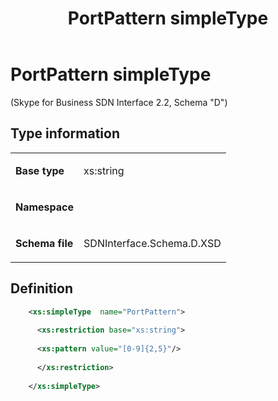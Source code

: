﻿---
title: PortPattern simpleType
description: Describes the Schema D iteration of the PortPattern simpleType and provides the type's definition, base type, namespace, and schema file.
TOCTitle: PortPattern simpleType
ms:assetid: 48777069-7002-0023-cc09-98381b13305f
ms:mtpsurl: https://msdn.microsoft.com/library/Mt171051(v=office.16)
ms:contentKeyID: 65855622
ms.date: 08/24/2015
mtps_version: v=office.16
dev_langs:
- xml
---

# PortPattern simpleType 

(Skype for Business SDN Interface 2.2, Schema "D")


## Type information

<table>
<colgroup>
<col />
<col />
</colgroup>
<tbody>
<tr class="odd">
<td><p><strong>Base type</strong></p></td>
<td><p>xs:string</p></td>
</tr>
<tr class="even">
<td><p><strong>Namespace</strong></p></td>
<td><p></p></td>
</tr>
<tr class="odd">
<td><p><strong>Schema file</strong></p></td>
<td><p>SDNInterface.Schema.D.XSD</p></td>
</tr>
</tbody>
</table>


## Definition

```xml
    <xs:simpleType  name="PortPattern">
    
      <xs:restriction base="xs:string">
    
      <xs:pattern value="[0-9]{2,5}"/>
    
      </xs:restriction>
      
    </xs:simpleType>
  
```

